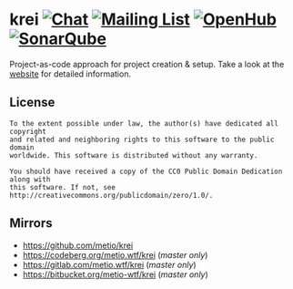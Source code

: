 # krei [![Chat](https://img.shields.io/badge/matrix-%23krei:matrix.org-brightgreen.svg?style=social&label=%23matrix)](https://riot.im/app/#/room/#krei:matrix.org) [![Mailing List](https://img.shields.io/badge/email-%40metio-brightgreen.svg?style=social&label=Mail)](https://metio.groups.io/g/krei/topics) [![OpenHub](https://www.openhub.net/p/krei/widgets/project_thin_badge.gif)](https://www.openhub.net/p/krei) [![SonarQube](https://sonarcloud.io/api/project_badges/measure?project=metio_krei&metric=alert_status)](https://sonarcloud.io/dashboard?id=metio_krei)

Project-as-code approach for project creation & setup. Take a look at the [website](https://krei.projects.metio.wtf) for detailed information.

## License

```
To the extent possible under law, the author(s) have dedicated all copyright
and related and neighboring rights to this software to the public domain
worldwide. This software is distributed without any warranty.

You should have received a copy of the CC0 Public Domain Dedication along with
this software. If not, see http://creativecommons.org/publicdomain/zero/1.0/.
```

## Mirrors

- https://github.com/metio/krei
- https://codeberg.org/metio.wtf/krei (*master only*)
- https://gitlab.com/metio.wtf/krei (*master only*)
- https://bitbucket.org/metio-wtf/krei (*master only*)
